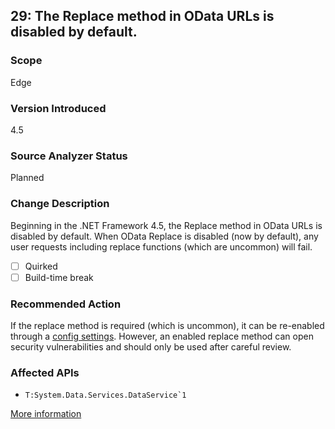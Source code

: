 ## 29: The Replace method in OData URLs is disabled by default.

### Scope
Edge

### Version Introduced
4.5

### Source Analyzer Status
Planned

### Change Description
Beginning in the .NET Framework 4.5, the Replace method in OData URLs is disabled by default. When OData Replace is disabled (now by default), any user requests including replace functions (which are uncommon) will fail.

- [ ] Quirked
- [ ] Build-time break

### Recommended Action
If the replace method is required (which is uncommon), it can be re-enabled through a [config settings](https://msdn.microsoft.com/en-us/library/system.data.services.configuration.dataservicesfeaturessection.replacefunction.aspx). However, an enabled replace method can open security vulnerabilities and should only be used after careful review.

### Affected APIs
* ``T:System.Data.Services.DataService`1``

[More information](https://msdn.microsoft.com/en-us/library/hh367887\(v=vs.110\).aspx#wcf)

